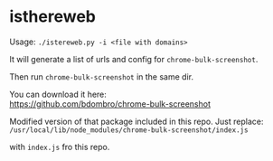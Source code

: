 # isthereweb


Usage:
``./istereweb.py -i <file with domains>``


It will generate a list of urls and config for `chrome-bulk-screenshot`.

Then run `chrome-bulk-screenshot` in the same dir.

You can download it here:  
https://github.com/bdombro/chrome-bulk-screenshot

Modified version of that package included in this repo.
Just replace:  
`/usr/local/lib/node_modules/chrome-bulk-screenshot/index.js`  

 with  `index.js` fro this repo.
